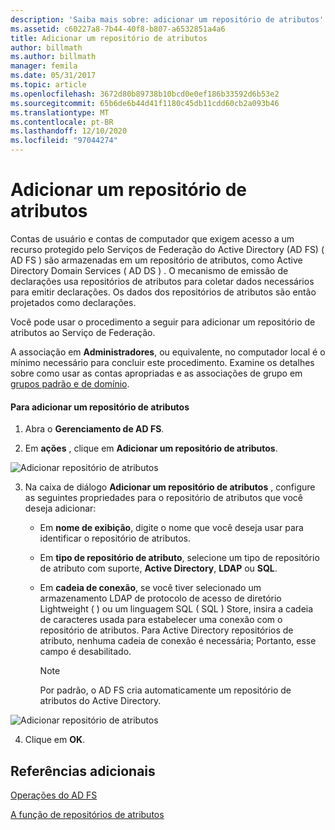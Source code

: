 ```yaml
---
description: 'Saiba mais sobre: adicionar um repositório de atributos'
ms.assetid: c60227a8-7b44-40f8-b807-a6532851a4a6
title: Adicionar um repositório de atributos
author: billmath
ms.author: billmath
manager: femila
ms.date: 05/31/2017
ms.topic: article
ms.openlocfilehash: 3672d80b89738b10bcd0e0ef186b33592d6b53e2
ms.sourcegitcommit: 65b6de6b44d41f1180c45db11cdd60cb2a093b46
ms.translationtype: MT
ms.contentlocale: pt-BR
ms.lasthandoff: 12/10/2020
ms.locfileid: "97044274"
---
```

# <a name="add-an-attribute-store"></a>Adicionar um repositório de atributos


Contas de usuário e contas de computador que exigem acesso a um recurso protegido pelo Serviços de Federação do Active Directory (AD FS) \( AD FS \) são armazenadas em um repositório de atributos, como Active Directory Domain Services \( AD DS \) . O mecanismo de emissão de declarações usa repositórios de atributos para coletar dados necessários para emitir declarações. Os dados dos repositórios de atributos são então projetados como declarações.

Você pode usar o procedimento a seguir para adicionar um repositório de atributos ao Serviço de Federação.

A associação em **Administradores**, ou equivalente, no computador local é o mínimo necessário para concluir este procedimento.  Examine os detalhes sobre como usar as contas apropriadas e as associações de grupo em [grupos padrão e de domínio](https://go.microsoft.com/fwlink/?LinkId=83477).

#### <a name="to-add-an-attribute-store"></a>Para adicionar um repositório de atributos

1.  Abra o **Gerenciamento de AD FS**.

2.  Em **ações** , clique em **Adicionar um repositório de atributos**.

![Adicionar repositório de atributos](media/Add-an-Attribute-Store/addstore1.PNG)

3. Na caixa de diálogo **Adicionar um repositório de atributos** , configure as seguintes propriedades para o repositório de atributos que você deseja adicionar:

   -   Em **nome de exibição**, digite o nome que você deseja usar para identificar o repositório de atributos.

   -   Em **tipo de repositório de atributo**, selecione um tipo de repositório de atributo com suporte, **Active Directory**, **LDAP** ou **SQL**.

   -   Em **cadeia de conexão**, se você tiver selecionado um armazenamento LDAP de protocolo de acesso de diretório Lightweight \( \) ou um linguagem SQL \( SQL \) Store, insira a cadeia de caracteres usada para estabelecer uma conexão com o repositório de atributos. Para Active Directory repositórios de atributo, nenhuma cadeia de conexão é necessária; Portanto, esse campo é desabilitado.

       > [!NOTE]
       > Por padrão, o AD FS cria automaticamente um repositório de atributos do Active Directory.

![Adicionar repositório de atributos](media/Add-an-Attribute-Store/addstore2.PNG)

4. Clique em **OK**.

## <a name="additional-references"></a>Referências adicionais

[Operações do AD FS](../ad-fs-operations.md)

[A função de repositórios de atributos](../../ad-fs/technical-reference/The-Role-of-Attribute-Stores.md)
